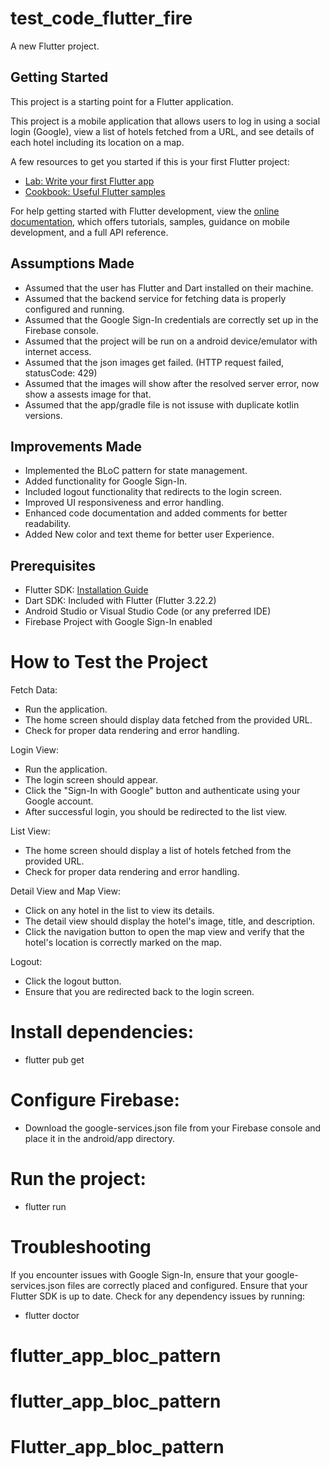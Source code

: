 # test_code_flutter_fire

A new Flutter project.

## Getting Started

This project is a starting point for a Flutter application.

This project is a mobile application that allows users to log in using a social login (Google), view a list of hotels fetched from a URL, and see details of each hotel including its location on a map.

A few resources to get you started if this is your first Flutter project:

- [Lab: Write your first Flutter app](https://docs.flutter.dev/get-started/codelab)
- [Cookbook: Useful Flutter samples](https://docs.flutter.dev/cookbook)

For help getting started with Flutter development, view the
[online documentation](https://docs.flutter.dev/), which offers tutorials,
samples, guidance on mobile development, and a full API reference.


## Assumptions Made
- Assumed that the user has Flutter and Dart installed on their machine.
- Assumed that the backend service for fetching data is properly configured and running.
- Assumed that the Google Sign-In credentials are correctly set up in the Firebase console.
- Assumed that the project will be run on a android device/emulator with internet access.
- Assumed that the json images get failed. (HTTP request failed, statusCode: 429)
- Assumed that the images will show after the resolved server error, now show a assests image for that.
- Assumed that the app/gradle file is not issuse with duplicate kotlin versions.

## Improvements Made
- Implemented the BLoC pattern for state management.
- Added functionality for Google Sign-In.
- Included logout functionality that redirects to the login screen.
- Improved UI responsiveness and error handling.
- Enhanced code documentation and added comments for better readability.
- Added New color and text theme for better user Experience.

## Prerequisites
- Flutter SDK: [Installation Guide](https://flutter.dev/docs/get-started/install)
- Dart SDK: Included with Flutter (Flutter 3.22.2)
- Android Studio or Visual Studio Code (or any preferred IDE)
- Firebase Project with Google Sign-In enabled

# How to Test the Project

Fetch Data:

- Run the application.
- The home screen should display data fetched from the provided URL.
- Check for proper data rendering and error handling.

Login View:

- Run the application.
- The login screen should appear.
- Click the "Sign-In with Google" button and authenticate using your Google account.
- After successful login, you should be redirected to the list view.

List View:

- The home screen should display a list of hotels fetched from the provided URL.
- Check for proper data rendering and error handling.

Detail View and Map View:

- Click on any hotel in the list to view its details.
- The detail view should display the hotel's image, title, and description.
- Click the navigation button to open the map view and verify that the hotel's location is correctly marked on the map.

Logout:

- Click the logout button.
- Ensure that you are redirected back to the login screen.

# Install dependencies: 
- flutter pub get

# Configure Firebase:

- Download the google-services.json file from your Firebase console and place it in the android/app directory.

# Run the project:
- flutter run

# Troubleshooting
 If you encounter issues with Google Sign-In, ensure that your google-services.json  files are correctly placed and configured.
 Ensure that your Flutter SDK is up to date.
 Check for any dependency issues by running:
 - flutter doctor

# flutter_app_bloc_pattern
# flutter_app_bloc_pattern
# Flutter_app_bloc_pattern
